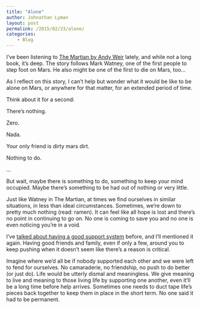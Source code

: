```yaml
---
title: "Alone"
author: Johnathan Lyman
layout: post
permalink: /2015/02/23/alone/
categories:
    - Blog
---
```


I’ve been listening to [The Martian by Andy Weir](http://www.amazon.com/gp/product/B00EMXBDMA/ref=as_li_tl?ie=UTF8&camp=1789&creative=390957&creativeASIN=B00EMXBDMA&linkCode=as2&tag=jlymannet-20&linkId=EJPMID7W3G3C7TOR) lately, and while not a long book, it’s deep. The story follows Mark Watney, one of the first people to step foot on Mars. He also might be one of the first to die on Mars, too…

As I reflect on this story, I can’t help but wonder what it would be like to be alone on Mars, or anywhere for that matter, for an extended period of time.&nbsp;

Think about it for a second:

There’s nothing.

Zero.

Nada.

Your only friend is dirty mars dirt.

Nothing to do.

…

But wait, maybe there is something to do, something to keep your mind occupied. Maybe there’s something to be had out of nothing or very little.

Just like Watney in The Martian, at times we find ourselves in similar situations, in less than ideal circumstances. Sometimes, we’re down to pretty much nothing (read: ramen). It can feel like all hope is lost and there’s no point in continuing to go on. No one is coming to save you and no one is even noticing you’re in a void.

I’ve [talked about having a good support system](http://johnathanlyman.com/p/quitting) before, and I’ll mentioned it again. Having good friends and family, even if only a few, around you to keep pushing when it doesn’t seem like there’s a reason is critical.&nbsp;

Imagine where we’d all be if nobody supported each other and we were left to fend for ourselves. No camaraderie, no friendship, no push to do better (or just do). Life would be utterly dismal and meaningless. We give meaning to live and meaning to those living life by supporting one another, even it’ll be a long time before help arrives. Sometimes one needs to duct tape life’s pieces back together to keep them in place in the short term. No one said it had to be permanent.

